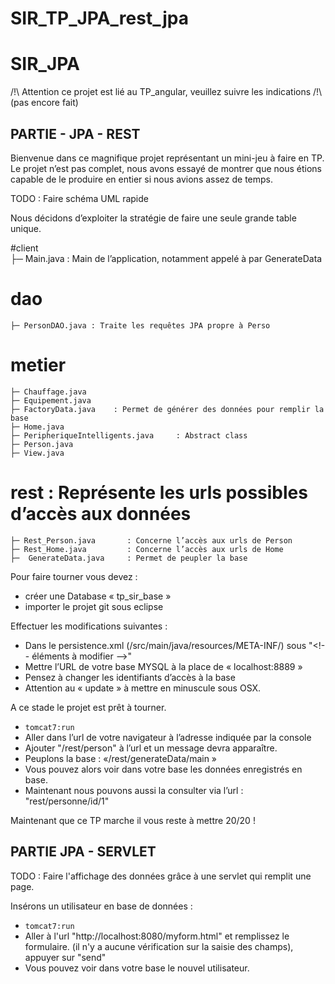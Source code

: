 # SIR_TP_JPA_rest_jpa

SIR_JPA
=====================

/!\ Attention ce projet est lié au TP_angular, veuillez suivre les indications /!\ (pas encore fait)

PARTIE - JPA - REST 
--------------------

Bienvenue dans ce magnifique projet représentant un mini-jeu à faire en TP.
Le projet n’est pas complet, nous avons essayé de montrer que nous étions capable de le produire en entier si nous avions assez de temps.

TODO : 
 Faire schéma UML rapide
 
 
Nous décidons d’exploiter la stratégie de faire une seule grande table unique.

#client  
    ├─ Main.java  : Main de l’application, notamment appelé à par GenerateData  

# dao  
    ├─ PersonDAO.java : Traite les requêtes JPA propre à Perso  
 
# metier  
    ├─ Chauffage.java  
    ├─ Equipement.java  
    ├─ FactoryData.java    : Permet de générer des données pour remplir la base  
    ├─ Home.java  
    ├─ PeripheriqueIntelligents.java     : Abstract class  
    ├─ Person.java  
    ├─ View.java  

# rest : Représente les urls possibles d’accès aux données  
    ├─ Rest_Person.java       : Concerne l’accès aux urls de Person  
    ├─ Rest_Home.java         : Concerne l’accès aux urls de Home  
    ├─  GenerateData.java     : Permet de peupler la base  


Pour faire tourner vous devez : 
- créer une Database « tp_sir_base »
- importer le projet git sous eclipse


Effectuer les modifications suivantes :
- Dans le persistence.xml (/src/main/java/resources/META-INF/) 
  sous "<!--  éléments à modifier —>"
- Mettre l’URL de votre base MYSQL à la place de « localhost:8889 » 
- Pensez à changer les identifiants d’accès à la base
- Attention au « update » à mettre en minuscule sous OSX. 

A ce stade le projet est prêt à tourner.
- `tomcat7:run`
- Aller dans l’url de votre navigateur à l’adresse indiquée par la console
- Ajouter "/rest/person" à l’url et un message devra apparaître.
- Peuplons la base : «/rest/generateData/main » 
- Vous pouvez alors voir dans votre base les données enregistrés en base.
- Maintenant nous pouvons aussi la consulter via l’url : "rest/personne/id/1" 


Maintenant que ce TP marche il vous reste  à mettre 20/20 !  



PARTIE JPA - SERVLET 
--------------------

TODO : 
Faire l'affichage des données grâce à une servlet qui remplit une page.


Insérons un utilisateur en base de données :
- `tomcat7:run`
- Aller à l'url "http://localhost:8080/myform.html"  et remplissez le formulaire. (il n'y a aucune vérification sur la saisie des champs), appuyer sur "send"
- Vous pouvez voir dans votre base le nouvel utilisateur.




